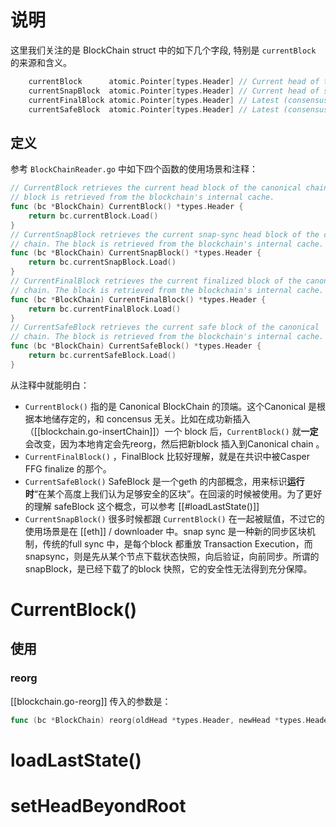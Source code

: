 
# 说明

这里我们关注的是 BlockChain struct 中的如下几个字段, 特别是 `currentBlock`  的来源和含义。
```go
    currentBlock      atomic.Pointer[types.Header] // Current head of the chain
    currentSnapBlock  atomic.Pointer[types.Header] // Current head of snap-sync
    currentFinalBlock atomic.Pointer[types.Header] // Latest (consensus) finalized block
    currentSafeBlock  atomic.Pointer[types.Header] // Latest (consensus) safe block
```


## 定义
参考 `BlockChainReader.go` 中如下四个函数的使用场景和注释：
```go
// CurrentBlock retrieves the current head block of the canonical chain. The
// block is retrieved from the blockchain's internal cache.
func (bc *BlockChain) CurrentBlock() *types.Header {
	return bc.currentBlock.Load()
}
// CurrentSnapBlock retrieves the current snap-sync head block of the canonical
// chain. The block is retrieved from the blockchain's internal cache.
func (bc *BlockChain) CurrentSnapBlock() *types.Header {
	return bc.currentSnapBlock.Load()
}
// CurrentFinalBlock retrieves the current finalized block of the canonical
// chain. The block is retrieved from the blockchain's internal cache.
func (bc *BlockChain) CurrentFinalBlock() *types.Header {
	return bc.currentFinalBlock.Load()
}
// CurrentSafeBlock retrieves the current safe block of the canonical
// chain. The block is retrieved from the blockchain's internal cache.
func (bc *BlockChain) CurrentSafeBlock() *types.Header {
	return bc.currentSafeBlock.Load()
}
```

从注释中就能明白：
- `CurrentBlock()` 指的是 Canonical BlockChain 的顶端。这个Canonical 是根据本地储存定的，和 concensus 无关。比如在成功新插入（[[blockchain.go-insertChain]]）一个 block 后，`CurrentBlock()` 就**一定**会改变，因为本地肯定会先reorg，然后把新block 插入到Canonical chain 。
- `CurrentFinalBlock()` ，FinalBlock 比较好理解，就是在共识中被Casper FFG finalize 的那个。
- `CurrentSafeBlock()` SafeBlock 是一个geth 的内部概念，用来标识**运行时**“在某个高度上我们认为足够安全的区块”。在回滚的时候被使用。为了更好的理解 safeBlock 这个概念，可以参考 [[#loadLastState()]] 
- `CurrentSnapBlock()` 很多时候都跟 `CurrentBlock()` 在一起被赋值，不过它的使用场景是在 [[eth]] / downloader 中。snap sync 是一种新的同步区块机制，传统的full sync 中，是每个block 都重放 Transaction Execution，而 snapsync，则是先从某个节点下载状态快照，向后验证，向前同步。所谓的snapBlock，是已经下载了的block 快照，它的安全性无法得到充分保障。

# CurrentBlock()

## 使用
### reorg
[[blockchain.go-reorg]] 传入的参数是：
```go
func (bc *BlockChain) reorg(oldHead *types.Header, newHead *types.Header) error
```



# loadLastState()

# setHeadBeyondRoot